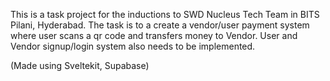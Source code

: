 This is a task project for the inductions to SWD Nucleus Tech Team in BITS Pilani, Hyderabad.
The task is to a create a vendor/user payment system where user scans a qr code and transfers money to Vendor. User and Vendor signup/login system also needs to be implemented.

(Made using Sveltekit, Supabase)
